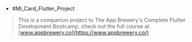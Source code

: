 - #Mi_Card_Flutter_Project
>This is a companion project to The App Brewery's Complete Flutter Development Bootcamp, check out the full course at [www.appbrewery.co](https://www.appbrewery.co/)

